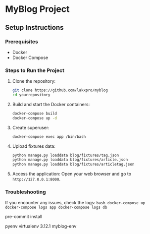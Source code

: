 # MyBlog Project

## Setup Instructions

### Prerequisites

- Docker
- Docker Compose

### Steps to Run the Project

1. Clone the repository:
    ```bash
    git clone https://github.com/lakxpro/myblog
    cd yourrepository
    ```

2. Build and start the Docker containers:
    ```bash
    docker-compose build
    docker-compose up -d
    ```

3. Create superuser:
    ```bash
    docker-compose exec app /bin/bash
    ```

4. Upload fixtures data:
    ```bash
    python manage.py loaddata blog/fixtures/tag.json
    python manage.py loaddata blog/fixtures/article.json
    python manage.py loaddata blog/fixtures/articletag.json
    ```

5. Access the application:
    Open your web browser and go to `http://127.0.0.1:8000`.

### Troubleshooting

If you encounter any issues, check the logs:
    ```bash
    docker-compose up
    docker-compose logs app
    docker-compose logs db
    ```

pre-commit install

pyenv virtualenv 3.12.1 myblog-env 